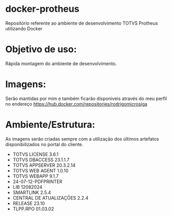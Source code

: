 # docker-protheus
Repositório referente ao ambiente de desenvolvimento TOTVS Protheus utilizando Docker

# Objetivo de uso:
Rápida montagem do ambiente de desenvolvimento.

# Imagens:
Serão mantidas por mim e também ficarão disponiveis através do meu perfil no endereço https://hub.docker.com/repositories/rodrigomicrosiga

# Ambiente/Estrutura:
As imagens serão criadas sempre com a utilização dos últimos artefatos disponibilizados no portal do cliente.

- TOTVS LICENSE 3.6.1
- TOTVS DBACCESS 23.1.1.7
- TOTVS APPSERVER 20.3.2.14
- TOTVS WEB AGENT 1.0.10
- TOTVS WEBAPP 9.1.7
- 24-07-12-PDFPRINTER
- LIB 12082024
- SMARTLINK 2.5.4
- CENTRAL DE ATUALIZAÇÕES 2.2.4
- RELEASE 23.10
- TLPP.RPO 01.03.02
